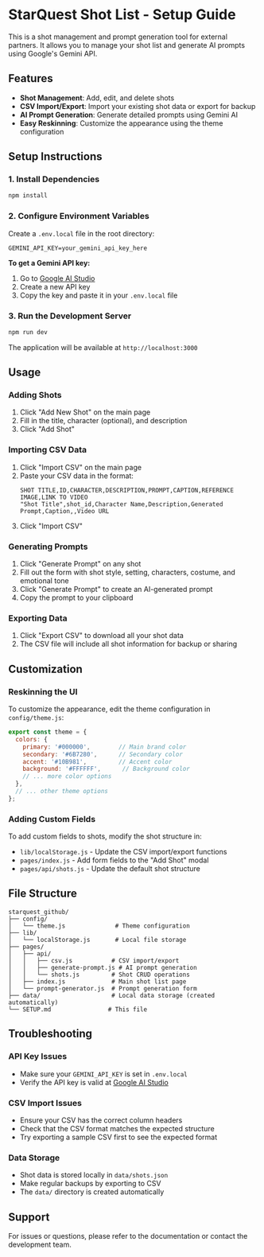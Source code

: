 # StarQuest Shot List - Setup Guide

This is a shot management and prompt generation tool for external partners. It allows you to manage your shot list and generate AI prompts using Google's Gemini API.

## Features

- **Shot Management**: Add, edit, and delete shots
- **CSV Import/Export**: Import your existing shot data or export for backup
- **AI Prompt Generation**: Generate detailed prompts using Gemini AI
- **Easy Reskinning**: Customize the appearance using the theme configuration

## Setup Instructions

### 1. Install Dependencies

```bash
npm install
```

### 2. Configure Environment Variables

Create a `.env.local` file in the root directory:

```env
GEMINI_API_KEY=your_gemini_api_key_here
```

**To get a Gemini API key:**
1. Go to [Google AI Studio](https://makersuite.google.com/app/apikey)
2. Create a new API key
3. Copy the key and paste it in your `.env.local` file

### 3. Run the Development Server

```bash
npm run dev
```

The application will be available at `http://localhost:3000`

## Usage

### Adding Shots
1. Click "Add New Shot" on the main page
2. Fill in the title, character (optional), and description
3. Click "Add Shot"

### Importing CSV Data
1. Click "Import CSV" on the main page
2. Paste your CSV data in the format:
   ```
   SHOT TITLE,ID,CHARACTER,DESCRIPTION,PROMPT,CAPTION,REFERENCE IMAGE,LINK TO VIDEO
   "Shot Title",shot_id,Character Name,Description,Generated Prompt,Caption,,Video URL
   ```
3. Click "Import CSV"

### Generating Prompts
1. Click "Generate Prompt" on any shot
2. Fill out the form with shot style, setting, characters, costume, and emotional tone
3. Click "Generate Prompt" to create an AI-generated prompt
4. Copy the prompt to your clipboard

### Exporting Data
1. Click "Export CSV" to download all your shot data
2. The CSV file will include all shot information for backup or sharing

## Customization

### Reskinning the UI

To customize the appearance, edit the theme configuration in `config/theme.js`:

```javascript
export const theme = {
  colors: {
    primary: '#000000',        // Main brand color
    secondary: '#6B7280',      // Secondary color
    accent: '#10B981',         // Accent color
    background: '#FFFFFF',      // Background color
    // ... more color options
  },
  // ... other theme options
};
```

### Adding Custom Fields

To add custom fields to shots, modify the shot structure in:
- `lib/localStorage.js` - Update the CSV import/export functions
- `pages/index.js` - Add form fields to the "Add Shot" modal
- `pages/api/shots.js` - Update the default shot structure

## File Structure

```
starquest_github/
├── config/
│   └── theme.js              # Theme configuration
├── lib/
│   └── localStorage.js       # Local file storage
├── pages/
│   ├── api/
│   │   ├── csv.js           # CSV import/export
│   │   ├── generate-prompt.js # AI prompt generation
│   │   └── shots.js         # Shot CRUD operations
│   ├── index.js             # Main shot list page
│   └── prompt-generator.js  # Prompt generation form
├── data/                    # Local data storage (created automatically)
└── SETUP.md                # This file
```

## Troubleshooting

### API Key Issues
- Make sure your `GEMINI_API_KEY` is set in `.env.local`
- Verify the API key is valid at [Google AI Studio](https://makersuite.google.com/app/apikey)

### CSV Import Issues
- Ensure your CSV has the correct column headers
- Check that the CSV format matches the expected structure
- Try exporting a sample CSV first to see the expected format

### Data Storage
- Shot data is stored locally in `data/shots.json`
- Make regular backups by exporting to CSV
- The `data/` directory is created automatically

## Support

For issues or questions, please refer to the documentation or contact the development team. 